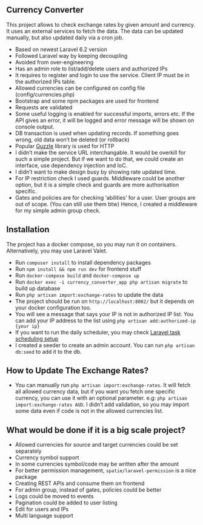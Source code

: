 ## Currency Converter

This project allows to check exchange rates by given amount and currency. It uses an external services to fetch the data.
The data can be updated manually, but also updated daily via a cron job.

- Based on newest Laravel 6.2 version
- Followed Laravel way by keeping decoupling
- Avoided from over-engineering
- Has an admin role to list/add/delete users and authorized IPs
- It requires to register and login to use the service. Client IP must be in the authorized IPs table.
- Allowed currencies can be configured on config file (config/currencies.php)
- Bootstrap and some npm packages are used for frontend
- Requests are validated
- Some useful logging is enabled for successful imports, errors etc. If the API gives an error, it will be logged and error message will be shown on console output.
- DB transaction is used when updating records. If something goes wrong, old data won’t be deleted (or rollback)
- Popular [Guzzle](http://docs.guzzlephp.org/en/stable/) library is used for HTTP
- I didn’t make the service URL interchangable. It would be overkill for such a simple project. But if we want to do that, we could create an interface, use dependency injection and IoC.
- I didn’t want to make design busy by showing rate updated time.
- For IP restriction check I used guards. Middleware could be another option, but it is a simple check and guards are more authorisation specific.
- Gates and policies are for checking ‘abilities’ for a user. User groups are out of scope. (You can still use them btw) Hence, I created a middleware for my simple admin group check.


## Installation
The project has a docker compose, so you may run it on containers. Alternatively, you may use Laravel Valet.

- Run `composer install` to install dependency packages
- Run `npm install && npm run dev` for frontend stuff
- Run `docker-compose build` and `docker-compose up`
- Run `docker exec -i currency_converter_app php artisan migrate` to build up database
- Run `php artisan import:exchange-rates` to update the data
- The project should be run on `http://localhost:8002/` but it depends on your docker configuration too.
- You will see a message that says your IP is not in authorized IP list. You can add your IP address to the list using `php artisan add:authorized-ip {your ip}`
- If you want to run the daily scheduler, you may check [Laravel task scheduling setup](https://laravel.com/docs/6.x/scheduling)
- I created a seeder to create an admin account. You can run `php artisan db:seed` to add it to the db.

## How to Update The Exchange Rates?
- You can manually run `php artisan import:exchange-rates`. It will fetch all allowed currency data, but if you want you fetch one specific currency, you can use it with an optional parameter. e.g: `php artisan import:exchange-rates AUD`.  I didn’t add validation, so you may import some data even if code is not in the allowed currencies list.

## What would be done if it is a big scale project?
- Allowed currencies for source and target currencies could be set separately
- Currency symbol support
- In some currencies symbol/code may be written after the amount
- For better permission management, `spatie/laravel-permission` is a nice package
- Creating REST APIs and consume them on frontend
- For admin group, instead of gates, policies could be better
- Logs could be moved to events
- Pagination could be added to user listing
- Edit for users and IPs
- Multi language support
